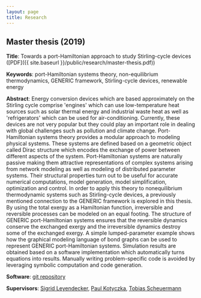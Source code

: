 ```yaml
---
layout: page
title: Research
---
```


## Master thesis (2019)

**Title**:
Towards a port-Hamiltonian approach to study Stirling-cycle devices
([PDF]({{ site.baseurl }}/public/research/master-thesis.pdf))

**Keywords**:
port-Hamiltonian systems theory,
non-equilibrium thermodynamics,
GENERIC framework,
Stirling-cycle devices,
renewable energy

**Abstract**:
Energy conversion devices
which are based approximately on the Stirling cycle
comprise
'engines'
which can use low-temperature heat sources
such as solar thermal energy and industrial waste heat
as well as
'refrigerators'
which can be used for air-conditioning.
Currently, these devices are not very popular
but they could play an important role in
dealing with global challenges
such as pollution and climate change.
Port-Hamiltonian systems theory
provides a modular approach
to modeling physical systems.
These systems are defined
based on a geometric object
called Dirac structure
which encodes the exchange of power between different
aspects of the system.
Port-Hamiltonian systems are naturally passive
making them attractive representations of
complex systems arising from
network modeling
as well as
modeling of distributed parameter systems.
Their structural properties turn out to be useful
for accurate numerical computations,
model generation, model simplification,
optimization and control.
In order to apply this theory
to nonequilibrium thermodynamic systems
such as Stirling-cycle devices,
a previously mentioned connection to
the GENERIC framework is explored in this thesis.
By using the total exergy as a Hamiltonian function,
irreversible and reversible processes
can be modeled on an equal footing.
The structure of GENERIC port-Hamiltonian systems
ensures that
the reversible dynamics conserve the exchanged exergy and
the irreversible dynamics destroy some of the exchanged exergy.
A simple lumped-parameter example shows how
the graphical modeling language of bond graphs
can be used to represent GENERIC port-Hamiltonian systems.
Simulation results are obtained
based on a software implementation
which automatically turns equations into results.
Manually writing problem-specific code
is avoided by leveraging
symbolic computation and code generation.

**Software**:
[git repository](https://github.com/MarkusLohmayer/master-thesis-code)

**Supervisors**:
[Sigrid Leyendecker](http://ltd.techfak.fau.de/Team/Leyendecker/SLeyendecker_Publications.htm),
[Paul Kotyczka](https://www.rt.mw.tum.de/en/members/current/paul-kotyczka/),
[Tobias Scheuermann](https://www.rt.mw.tum.de/en/members/current/tobias-scheuermann/)

